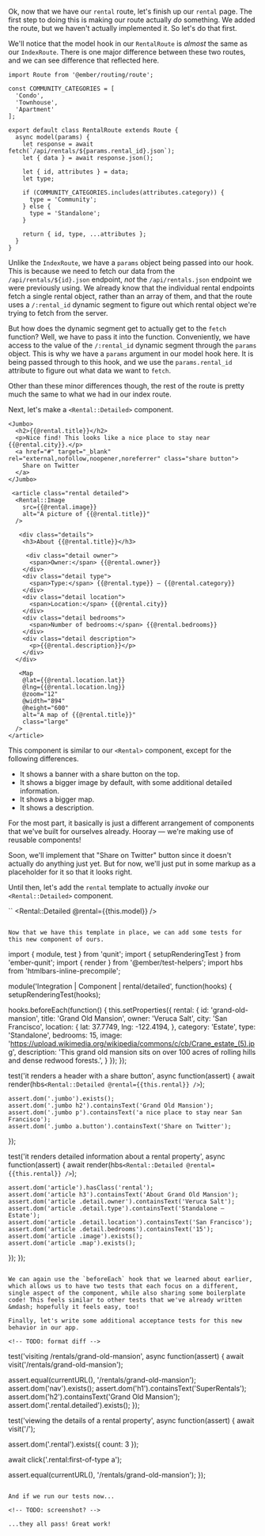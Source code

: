 Ok, now that we have our `rental` route, let's finish up our `rental` page. The first step to doing this is making our route actually _do_ something. We added the route, but we haven't actually implemented it. So let's do that first.

We'll notice that the model hook in our `RentalRoute` is _almost_ the same as our `IndexRoute`. There is one major difference between these two routes, and we can see difference that reflected here.

<!-- TODO: format diff -->

```
import Route from '@ember/routing/route';

const COMMUNITY_CATEGORIES = [
  'Condo',
  'Townhouse',
  'Apartment'
];

export default class RentalRoute extends Route {
  async model(params) {
    let response = await fetch(`/api/rentals/${params.rental_id}.json`);
    let { data } = await response.json();

    let { id, attributes } = data;
    let type;

    if (COMMUNITY_CATEGORIES.includes(attributes.category)) {
      type = 'Community';
    } else {
      type = 'Standalone';
    }

    return { id, type, ...attributes };
  }
}
```

Unlike the `IndexRoute`, we have a `params` object being passed into our hook. This is because we need to fetch our data from the `/api/rentals/${id}.json` endpoint, _not_ the `/api/rentals.json` endpoint we were previously using. We already know that the individual rental endpoints fetch a single rental object, rather than an array of them, and that the route uses a `/:rental_id` dynamic segment to figure out which rental object we're trying to fetch from the server.

But how does the dynamic segment get to actually get to the `fetch` function? Well, we have to pass it into the function. Conveniently, we have access to the value of the `/:rental_id` dynamic segment through the `params` object. This is why we have a `params` argument in our model hook here. It is being passed through to this hook, and we use the `params.rental_id` attribute to figure out what data we want to `fetch`.

Other than these minor differences though, the rest of the route is pretty much the same to what we had in our index route.

Next, let's make a `<Rental::Detailed>` component.

<!-- TODO: format diff -->

```
<Jumbo>
  <h2>{{@rental.title}}</h2>
  <p>Nice find! This looks like a nice place to stay near {{@rental.city}}.</p>
  <a href="#" target="_blank" rel="external,nofollow,noopener,noreferrer" class="share button">
    Share on Twitter
  </a>
</Jumbo>

 <article class="rental detailed">
  <Rental::Image
    src={{@rental.image}}
    alt="A picture of {{@rental.title}}"
  />

   <div class="details">
    <h3>About {{@rental.title}}</h3>

     <div class="detail owner">
      <span>Owner:</span> {{@rental.owner}}
    </div>
    <div class="detail type">
      <span>Type:</span> {{@rental.type}} – {{@rental.category}}
    </div>
    <div class="detail location">
      <span>Location:</span> {{@rental.city}}
    </div>
    <div class="detail bedrooms">
      <span>Number of bedrooms:</span> {{@rental.bedrooms}}
    </div>
    <div class="detail description">
      <p>{{@rental.description}}</p>
    </div>
  </div>

   <Map
    @lat={{@rental.location.lat}}
    @lng={{@rental.location.lng}}
    @zoom="12"
    @width="894"
    @height="600"
    alt="A map of {{@rental.title}}"
    class="large"
  />
</article>
```

This component is similar to our `<Rental>` component, except for the following differences.
* It shows a banner with a share button on the top.
* It shows a bigger image by default, with some additional detailed information.
* It shows a bigger map.
* It shows a description.

For the most part, it basically is just a different arrangement of components that we've built for ourselves already. Hooray &mdash; we're making use of reusable components!

Soon, we'll implement that "Share on Twitter" button since it doesn't actually do anything just yet. But for now, we'll just put in some markup as a placeholder for it so that it looks right.

Until then, let's add the `rental` template to actually _invoke_ our `<Rental::Detailed>` component.

<!-- TODO: format diff -->

``
<Rental::Detailed @rental={{this.model}} />
```

Now that we have this template in place, we can add some tests for this new component of ours.

```
import { module, test } from 'qunit';
import { setupRenderingTest } from 'ember-qunit';
import { render } from '@ember/test-helpers';
import hbs from 'htmlbars-inline-precompile';

 module('Integration | Component | rental/detailed', function(hooks) {
  setupRenderingTest(hooks);

   hooks.beforeEach(function() {
    this.setProperties({
      rental: {
        id: 'grand-old-mansion',
        title: 'Grand Old Mansion',
        owner: 'Veruca Salt',
        city: 'San Francisco',
        location: {
          lat: 37.7749,
          lng: -122.4194,
        },
        category: 'Estate',
        type: 'Standalone',
        bedrooms: 15,
        image: 'https://upload.wikimedia.org/wikipedia/commons/c/cb/Crane_estate_(5).jpg',
        description: 'This grand old mansion sits on over 100 acres of rolling hills and dense redwood forests.',
      }
    });
  });

   test('it renders a header with a share button', async function(assert) {
    await render(hbs`<Rental::Detailed @rental={{this.rental}} />`);

    assert.dom('.jumbo').exists();
    assert.dom('.jumbo h2').containsText('Grand Old Mansion');
    assert.dom('.jumbo p').containsText('a nice place to stay near San Francisco');
    assert.dom('.jumbo a.button').containsText('Share on Twitter');
  });

   test('it renders detailed information about a rental property', async function(assert) {
    await render(hbs`<Rental::Detailed @rental={{this.rental}} />`);

    assert.dom('article').hasClass('rental');
    assert.dom('article h3').containsText('About Grand Old Mansion');
    assert.dom('article .detail.owner').containsText('Veruca Salt');
    assert.dom('article .detail.type').containsText('Standalone – Estate');
    assert.dom('article .detail.location').containsText('San Francisco');
    assert.dom('article .detail.bedrooms').containsText('15');
    assert.dom('article .image').exists();
    assert.dom('article .map').exists();
  });
});
```

We can again use the `beforeEach` hook that we learned about earlier, which allows us to have two tests that each focus on a different, single aspect of the component, while also sharing some boilerplate code! This feels similar to other tests that we've already written &mdash; hopefully it feels easy, too!

Finally, let's write some additional acceptance tests for this new behavior in our app.

<!-- TODO: format diff -->

```
test('visiting /rentals/grand-old-mansion', async function(assert) {
 await visit('/rentals/grand-old-mansion');

 assert.equal(currentURL(), '/rentals/grand-old-mansion');
 assert.dom('nav').exists();
 assert.dom('h1').containsText('SuperRentals');
 assert.dom('h2').containsText('Grand Old Mansion');
 assert.dom('.rental.detailed').exists();
});

test('viewing the details of a rental property', async function(assert) {
 await visit('/');

 assert.dom('.rental').exists({ count: 3 });

 await click('.rental:first-of-type a');

 assert.equal(currentURL(), '/rentals/grand-old-mansion');
});
```

And if we run our tests now...

<!-- TODO: screenshot? -->

...they all pass! Great work!
